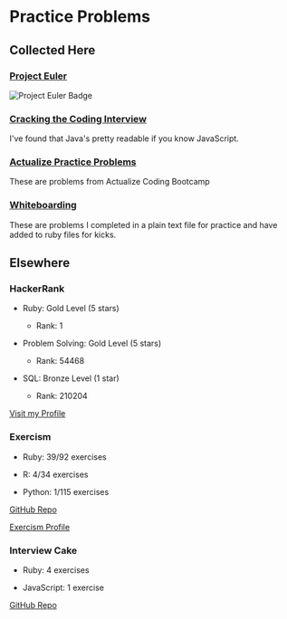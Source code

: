 # Practice Problems

## Collected Here

### [Project Euler](https://github.com/joshsarna/practice_problems/tree/master/project_euler)

![Project Euler Badge](https://projecteuler.net/profile/joshsarna.png "")

### [Cracking the Coding Interview](https://github.com/joshsarna/practice_problems/tree/master/cracking_the_coding_interview)

I've found that Java's pretty readable if you know JavaScript.

### [Actualize Practice Problems](https://github.com/joshsarna/practice_problems/tree/master/actualize_practice_problems)

These are problems from Actualize Coding Bootcamp

### [Whiteboarding](https://github.com/joshsarna/practice_problems/tree/master/white_boarding_questions)

These are problems I completed in a plain text file for practice and have added to ruby files for kicks.

## Elsewhere

### HackerRank

* Ruby: Gold Level (5 stars)
  * Rank: 1

* Problem Solving: Gold Level (5 stars)
  * Rank: 54468

* SQL: Bronze Level (1 star)
  * Rank: 210204

[Visit my Profile](https://www.hackerrank.com/joshsarna)

### Exercism

* Ruby: 39/92 exercises

* R: 4/34 exercises

* Python: 1/115 exercises

[GitHub Repo](https://github.com/joshsarna/Exercism)

[Exercism Profile](https://exercism.io/profiles/joshsarna)

### Interview Cake

* Ruby: 4 exercises

* JavaScript: 1 exercise

[GitHub Repo](https://github.com/joshsarna/interview_cake)